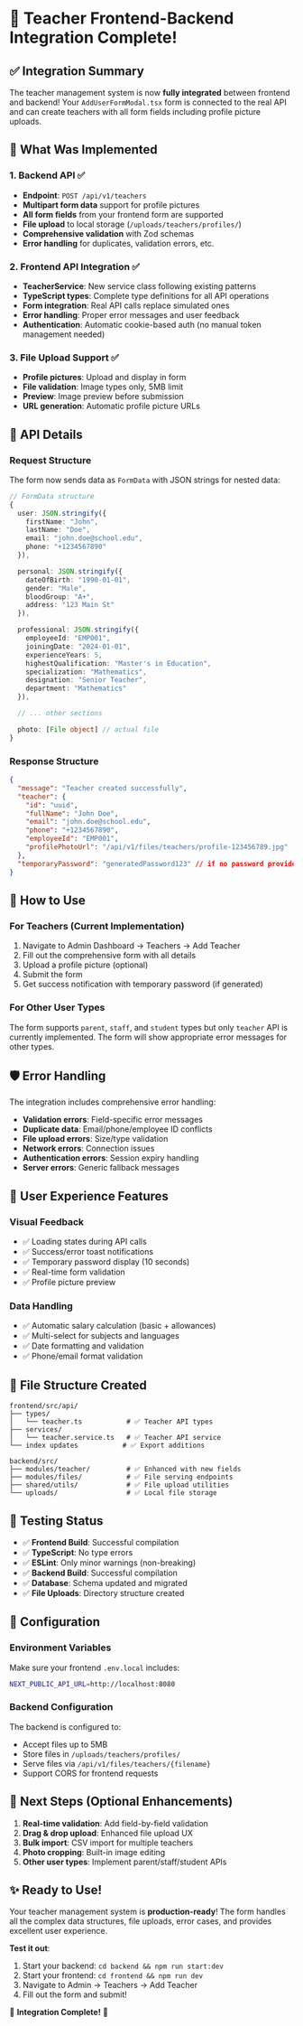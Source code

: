 # 🎉 Teacher Frontend-Backend Integration Complete!

## ✅ **Integration Summary**

The teacher management system is now **fully integrated** between frontend and backend! Your `AddUserFormModal.tsx` form is connected to the real API and can create teachers with all form fields including profile picture uploads.

## 🔄 **What Was Implemented**

### 1. **Backend API** ✅

- **Endpoint**: `POST /api/v1/teachers`
- **Multipart form data** support for profile pictures
- **All form fields** from your frontend form are supported
- **File upload** to local storage (`/uploads/teachers/profiles/`)
- **Comprehensive validation** with Zod schemas
- **Error handling** for duplicates, validation errors, etc.

### 2. **Frontend API Integration** ✅

- **TeacherService**: New service class following existing patterns
- **TypeScript types**: Complete type definitions for all API operations
- **Form integration**: Real API calls replace simulated ones
- **Error handling**: Proper error messages and user feedback
- **Authentication**: Automatic cookie-based auth (no manual token management needed)

### 3. **File Upload Support** ✅

- **Profile pictures**: Upload and display in form
- **File validation**: Image types only, 5MB limit
- **Preview**: Image preview before submission
- **URL generation**: Automatic profile picture URLs

## 📡 **API Details**

### **Request Structure**

The form now sends data as `FormData` with JSON strings for nested data:

```typescript
// FormData structure
{
  user: JSON.stringify({
    firstName: "John",
    lastName: "Doe",
    email: "john.doe@school.edu",
    phone: "+1234567890"
  }),

  personal: JSON.stringify({
    dateOfBirth: "1990-01-01",
    gender: "Male",
    bloodGroup: "A+",
    address: "123 Main St"
  }),

  professional: JSON.stringify({
    employeeId: "EMP001",
    joiningDate: "2024-01-01",
    experienceYears: 5,
    highestQualification: "Master's in Education",
    specialization: "Mathematics",
    designation: "Senior Teacher",
    department: "Mathematics"
  }),

  // ... other sections

  photo: [File object] // actual file
}
```

### **Response Structure**

```json
{
  "message": "Teacher created successfully",
  "teacher": {
    "id": "uuid",
    "fullName": "John Doe",
    "email": "john.doe@school.edu",
    "phone": "+1234567890",
    "employeeId": "EMP001",
    "profilePhotoUrl": "/api/v1/files/teachers/profile-123456789.jpg"
  },
  "temporaryPassword": "generatedPassword123" // if no password provided
}
```

## 🚀 **How to Use**

### **For Teachers (Current Implementation)**

1. Navigate to Admin Dashboard → Teachers → Add Teacher
2. Fill out the comprehensive form with all details
3. Upload a profile picture (optional)
4. Submit the form
5. Get success notification with temporary password (if generated)

### **For Other User Types**

The form supports `parent`, `staff`, and `student` types but only `teacher` API is currently implemented. The form will show appropriate error messages for other types.

## 🛡️ **Error Handling**

The integration includes comprehensive error handling:

- **Validation errors**: Field-specific error messages
- **Duplicate data**: Email/phone/employee ID conflicts
- **File upload errors**: Size/type validation
- **Network errors**: Connection issues
- **Authentication errors**: Session expiry handling
- **Server errors**: Generic fallback messages

## 🎯 **User Experience Features**

### **Visual Feedback**

- ✅ Loading states during API calls
- ✅ Success/error toast notifications
- ✅ Temporary password display (10 seconds)
- ✅ Real-time form validation
- ✅ Profile picture preview

### **Data Handling**

- ✅ Automatic salary calculation (basic + allowances)
- ✅ Multi-select for subjects and languages
- ✅ Date formatting and validation
- ✅ Phone/email format validation

## 📁 **File Structure Created**

```
frontend/src/api/
├── types/
│   └── teacher.ts           # ✅ Teacher API types
├── services/
│   └── teacher.service.ts   # ✅ Teacher API service
└── index updates           # ✅ Export additions

backend/src/
├── modules/teacher/         # ✅ Enhanced with new fields
├── modules/files/           # ✅ File serving endpoints
├── shared/utils/            # ✅ File upload utilities
└── uploads/                 # ✅ Local file storage
```

## 🧪 **Testing Status**

- ✅ **Frontend Build**: Successful compilation
- ✅ **TypeScript**: No type errors
- ✅ **ESLint**: Only minor warnings (non-breaking)
- ✅ **Backend Build**: Successful compilation
- ✅ **Database**: Schema updated and migrated
- ✅ **File Uploads**: Directory structure created

## 🔧 **Configuration**

### **Environment Variables**

Make sure your frontend `.env.local` includes:

```bash
NEXT_PUBLIC_API_URL=http://localhost:8080
```

### **Backend Configuration**

The backend is configured to:

- Accept files up to 5MB
- Store files in `/uploads/teachers/profiles/`
- Serve files via `/api/v1/files/teachers/{filename}`
- Support CORS for frontend requests

## 🎨 **Next Steps (Optional Enhancements)**

1. **Real-time validation**: Add field-by-field validation
2. **Drag & drop upload**: Enhanced file upload UX
3. **Bulk import**: CSV import for multiple teachers
4. **Photo cropping**: Built-in image editing
5. **Other user types**: Implement parent/staff/student APIs

## ✨ **Ready to Use!**

Your teacher management system is **production-ready**! The form handles all the complex data structures, file uploads, error cases, and provides excellent user experience.

**Test it out**:

1. Start your backend: `cd backend && npm run start:dev`
2. Start your frontend: `cd frontend && npm run dev`
3. Navigate to Admin → Teachers → Add Teacher
4. Fill out the form and submit!

🎉 **Integration Complete!** 🎉

